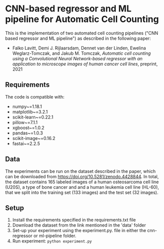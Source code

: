 # CNN-based regressor and ML pipeline for Automatic Cell Counting
This is the implementation of two automated cell counting pipelines ("CNN based regressor and ML pipeline") as described in the following paper:

- Falko Lavitt, Demi J. Rijlaarsdam, Dennet van der Linden, Ewelina Weglarz-Tomczak, and Jakub M. Tomczak, _Automatic cell counting using a Convolutional Neural Network-based regressor with an application to microscope images of human cancer cell lines_, preprint, 2021
## Requirements
The code is compatible with:

- numpy~=1.18.1
- matplotlib~=3.2.1
- scikit-learn~=0.22.1
- pillow~=7.1.1
- xgboost~=1.0.2
- pandas~=1.0.3
- scikit-image~=0.16.2
- fastai~=2.2.5

## Data
The experiments can be run on the dataset described in the paper, which can be downloaded from https://doi.org/10.5281/zenodo.4428844.
In total, the dataset contains 165 labeled images of a human osteosarcoma cell line (U20S), a type of bone cancer and and a human leukemia cell line (HL-60), that we split into the training set (133 images) and the test set (32 images).



## Setup
1. Install the requirements specified in the requirements.txt file
2. Download the dataset from the link mentioned in the 'data' folder
3. Set-up your experiment using the experiment.py. file in either the cnn-regressor or ml-pipeline folder.
2. Run experiment:
`python experiment.py`
